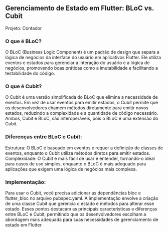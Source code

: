 ## Gerenciamento de Estado em Flutter: BLoC vs. Cubit
 Projeto: Contador 

### O que é BLoC?
O BLoC (Business Logic Component) é um padrão de design que separa a lógica de negócios da interface do usuário em aplicativos Flutter. Ele utiliza eventos e estados para gerenciar a interação do usuário e a lógica de negócios, promovendo boas práticas como a imutabilidade e facilitando a testabilidade do código.

### O que é Cubit?

O Cubit é uma versão simplificada do BLoC que elimina a necessidade de eventos. Em vez de usar eventos para emitir estados, o Cubit permite que os desenvolvedores chamem métodos diretamente para emitir novos estados, reduzindo a complexidade e a quantidade de código necessário. Ambos, Cubit e BLoC, são interoperáveis, pois o BLoC é uma extensão do Cubit.

### Diferenças entre BLoC e Cubit:

Estrutura: O BLoC é baseado em eventos e requer a definição de classes de eventos, enquanto o Cubit utiliza métodos diretos para emitir estados.
Complexidade: O Cubit é mais fácil de usar e entender, tornando-o ideal para casos de uso simples, enquanto o BLoC é mais adequado para aplicações que exigem uma lógica de negócios mais complexa.

### Implementação:

Para usar o Cubit, você precisa adicionar as dependências bloc e flutter_bloc no arquivo pubspec.yaml. A implementação envolve a criação de uma classe Cubit que gerencia o estado e métodos para alterar esse estado.
Esses pontos destacam as principais características e diferenças entre BLoC e Cubit, permitindo que os desenvolvedores escolham a abordagem mais adequada para suas necessidades de gerenciamento de estado em Flutter.